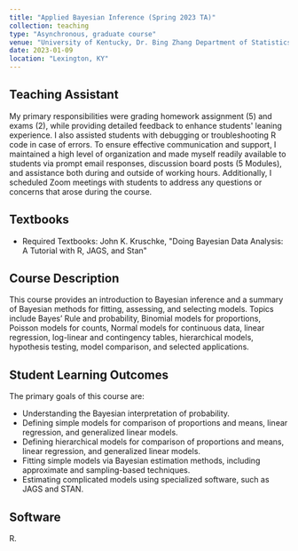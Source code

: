 ```yaml
---
title: "Applied Bayesian Inference (Spring 2023 TA)"
collection: teaching
type: "Asynchronous, graduate course"
venue: "University of Kentucky, Dr. Bing Zhang Department of Statistics"
date: 2023-01-09
location: "Lexington, KY"
---
```


## Teaching Assistant
My primary responsibilities were grading homework assignment (5) and exams (2), while providing detailed feedback to enhance students' leaning experience. I also assisted students with debugging or troubleshooting R code in case of errors. To ensure effective communication and support, I maintained a high level of organization and made myself readily available to students via prompt email responses, discussion board posts (5 Modules), and assistance both during and outside of working hours. Additionally, I scheduled Zoom meetings with students to address any questions or concerns that arose during the course.

## Textbooks
* Required Textbooks: John K. Kruschke, "Doing Bayesian Data Analysis: A Tutorial with R, JAGS, and Stan"

## Course Description
This course provides an introduction to Bayesian inference and a summary of Bayesian methods for fitting, assessing, and selecting models. Topics include Bayes’ Rule and probability, Binomial models for proportions, Poisson models for counts, Normal models for continuous data, linear regression, log-linear and contingency tables, hierarchical models, hypothesis testing, model comparison,
and selected applications.

## Student Learning Outcomes
The primary goals of this course are:

* Understanding the Bayesian interpretation of probability.
* Defining simple models for comparison of proportions and means, linear regression, and generalized linear models.
* Defining hierarchical models for comparison of proportions and means, linear regression, and generalized linear models.
* Fitting simple models via Bayesian estimation methods, including approximate and sampling-based techniques.
* Estimating complicated models using specialized software, such as JAGS and STAN.

## Software
R.
